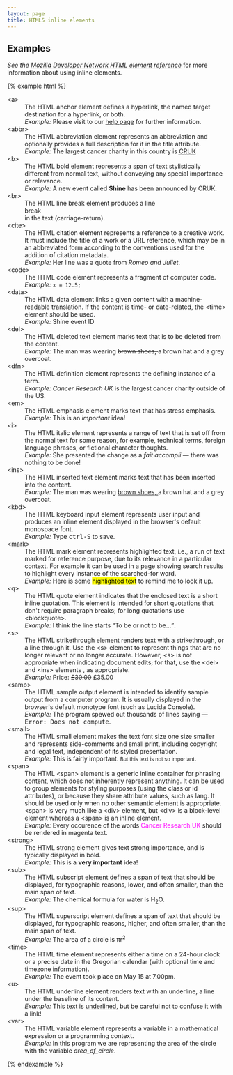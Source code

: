 ```yaml
---
layout: page
title: HTML5 inline elements
---
```


## Examples

_See the [Mozilla Developer Network HTML element reference](https://developer.mozilla.org/en/docs/Web/HTML/Element#Inline_text_semantics)_ for more information about using inline elements.

{% example html %}
<dl>
<dt>&lt;a&gt;</dt>
<dd>The HTML anchor element defines a hyperlink, the named target destination for a hyperlink, or both.</dd>
<dd><i>Example:</i> Please visit to our <a href="#">help page</a> for further information.</dd>

<dt>&lt;abbr&gt;</dt>
<dd>The HTML abbreviation element represents an abbreviation and optionally provides a full description for it in the title attribute.</dd>
<dd><i>Example:</i> The largest cancer charity in this country is <abbr title="Cancer Research UK">CRUK</abbr></dd>

<dt>&lt;b&gt;</dt>
<dd>The HTML bold element represents a span of text stylistically different from normal text, without conveying any special importance or relevance.</dd>
<dd><i>Example:</i> A new event called <b>Shine</b> has been announced by CRUK.</dd>

<dt>&lt;br&gt;</dt>
<dd>The HTML line break element produces a line<br/>break<br/>in the text (carriage-return).</dd>

<dt>&lt;cite&gt;</dt>
<dd>The HTML citation element represents a reference to a creative work. It must include the title of a work or a URL reference, which may be in an abbreviated form according to the conventions used for the addition of citation metadata.</dd>
<dd><i>Example:</i> Her line was a quote from <cite>Romeo and Juliet</cite>.</dd>

<dt>&lt;code&gt;</dt>
<dd>The HTML code element represents a fragment of computer code.</dd>
<dd><i>Example:</i> <code>x = 12.5;</code></dd>

<dt>&lt;data&gt;</dt>
<dd>The HTML data element links a given content with a machine-readable translation. If the content is time- or date-related, the &lt;time&gt; element should be used.</dd>
<dd><i>Example:</i> <data value="89847892">Shine event ID</data></dd>

<dt>&lt;del&gt;</dt>
<dd>The HTML deleted text element marks text that is to be deleted from the content.</dd>
<dd><i>Example:</i> The man was wearing <del datetime="2012-09-14T10:21:44+09:00">brown shoes, </del>a brown hat and a grey overcoat.</dd>

<dt>&lt;dfn&gt;</dt>
<dd>The HTML definition element represents the defining instance of a term.</dd>
<dd><i>Example:</i> <dfn id="cruk-def">Cancer Research UK</dfn> is the largest cancer charity outside of the US.</dd>

<dt>&lt;em&gt;</dt>
<dd>The HTML emphasis element marks text that has stress emphasis.</dd>
<dd><i>Example:</i> This is an <em>important</em> idea!</dd>

<dt>&lt;i&gt;</dt>
<dd>The HTML italic element represents a range of text that is set off from the normal text for some reason, for example, technical terms, foreign language phrases, or fictional character thoughts.</dd>
<dd><i>Example:</i> She presented the change as a <i>fait accompli</i> &mdash; there was nothing to be done!</dd>

<dt>&lt;ins&gt;</dt>
<dd>The HTML inserted text element marks text that has been inserted into the content.</dd>
<dd><i>Example:</i> The man was wearing <ins datetime="2012-09-14T10:21:44+09:00">brown shoes, </ins>a brown hat and a grey overcoat.</dd>

<dt>&lt;kbd&gt;</dt>
<dd>The HTML keyboard input element represents user input and produces an inline element displayed in the browser's default monospace font.</dd>
<dd><i>Example:</i> Type <kbd>ctrl-S</kbd> to save.</dd>

<dt>&lt;mark&gt;</dt>
<dd>The HTML mark element represents highlighted text, i.e., a run of text marked for reference purpose, due to its relevance in a particular context. For example it can be used in a page showing search results to highlight every instance of the searched-for word.</dd>
<dd><i>Example:</i> Here is some <mark>highlighted text</mark> to remind me to look it up.</dd>

<dt>&lt;q&gt;</dt>
<dd>The HTML quote element indicates that the enclosed text is a short inline quotation. This element is intended for short quotations that don't require paragraph breaks; for long quotations use &lt;blockquote&gt;.</dd>
<dd><i>Example:</i> I think the line starts <q cite="Hamlet">To be or not to be&hellip;</q>.</dd>

<dt>&lt;s&gt;</dt>
<dd>The HTML strikethrough element renders text with a strikethrough, or a line through it. Use the &lt;s&gt; element to represent things that are no longer relevant or no longer accurate. However, &lt;s&gt; is not appropriate when indicating document edits; for that, use the &lt;del&gt; and &lt;ins&gt; elements , as appropriate.</dd>
<dd><i>Example:</i> Price: <s>&pound;30.00</s> &pound;35.00</dd>

<dt>&lt;samp&gt;</dt>
<dd>The HTML sample output element is intended to identify sample output from a computer program. It is usually displayed in the browser's default monotype font (such as Lucida Console).</dd>
<dd><i>Example:</i> The program spewed out thousands of lines saying &mdash; <samp>Error: Does not compute</samp>.</dd>

<dt>&lt;small&gt;</dt>
<dd>The HTML small element makes the text font size one size smaller and represents side-comments and small print, including copyright and legal text, independent of its styled presentation.</dd>
<dd><i>Example:</i> This is fairly important. <small>But this text is not so important</small>.</dd>

<dt>&lt;span&gt;</dt>
<dd>The HTML &lt;span&gt; element is a generic inline container for phrasing content, which does not inherently represent anything. It can be used to group elements for styling purposes (using the class or id attributes), or because they share attribute values, such as lang. It should be used only when no other semantic element is appropriate. &lt;span&gt; is very much like a &lt;div&gt; element, but &lt;div&gt; is a block-level element whereas a &lt;span&gt; is an inline element.</dd>
<dd><i>Example:</i> Every occurence of the words <span class="cruk-text" style="color: magenta">Cancer Research UK</span> should be rendered in magenta text.</dd>

<dt>&lt;strong&gt;</dt>
<dd>The HTML strong element gives text strong importance, and is typically displayed in bold.</dd>
<dd><i>Example:</i> This is a <strong>very important</strong> idea!</dd>

<dt>&lt;sub&gt;</dt>
<dd>The HTML subscript element defines a span of text that should be displayed, for typographic reasons, lower, and often smaller, than the main span of text.</dd>
<dd><i>Example:</i> The chemical formula for water is H<sub>2</sub>O.</dd>

<dt>&lt;sup&gt;</dt>
<dd>The HTML superscript element defines a span of text that should be displayed, for typographic reasons, higher, and often smaller, than the main span of text.</dd>
<dd><i>Example:</i> The area of a circle is &pi;r<sup>2</sup></dd>

<dt>&lt;time&gt;</dt>
<dd>The HTML time element represents either a time on a 24-hour clock or a precise date in the Gregorian calendar (with optional time and timezone information).</dd>
<dd><i>Example:</i> The event took place on <time datetime="2001-05-15 19:00">May 15 at 7.00pm</time>.</dd>

<dt>&lt;u&gt;</dt>
<dd>The HTML underline element renders text with an underline, a line under the baseline of its content.</dd>
<dd><i>Example:</i> This text is <u>underlined</u>, but be careful not to confuse it with a link!</dd>

<dt>&lt;var&gt;</dt>
<dd>The HTML variable element represents a variable in a mathematical expression or a programming context.</dd>
<dd><i>Example:</i> In this program we are representing the area of the circle with the variable <var>area_of_circle</var>.</dd>

</dl>
{% endexample %}

